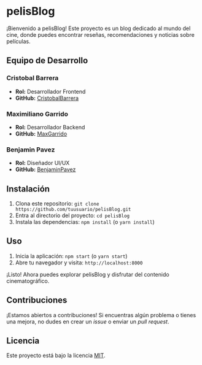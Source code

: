 # pelisBlog

¡Bienvenido a pelisBlog! Este proyecto es un blog dedicado al mundo del cine, donde puedes encontrar reseñas, recomendaciones y noticias sobre películas.

## Equipo de Desarrollo

### Cristobal Barrera
- **Rol:** Desarrollador Frontend
- **GitHub:** [CristobalBarrera](https://github.com/CristobalBarrera)

### Maximiliano Garrido
- **Rol:** Desarrollador Backend
- **GitHub:** [MaxGarrido](https://github.com/MaxGarrido)

### Benjamin Pavez
- **Rol:** Diseñador UI/UX
- **GitHub:** [BenjaminPavez](https://github.com/BenjaminPavez)

## Instalación

1. Clona este repositorio: `git clone https://github.com/tuusuario/pelisBlog.git`
2. Entra al directorio del proyecto: `cd pelisBlog`
3. Instala las dependencias: `npm install` (o `yarn install`)

## Uso

1. Inicia la aplicación: `npm start` (o `yarn start`)
2. Abre tu navegador y visita: `http://localhost:8000`

¡Listo! Ahora puedes explorar pelisBlog y disfrutar del contenido cinematográfico.

## Contribuciones

¡Estamos abiertos a contribuciones! Si encuentras algún problema o tienes una mejora, no dudes en crear un *issue* o enviar un *pull request*.

## Licencia

Este proyecto está bajo la licencia [MIT](LICENSE).
